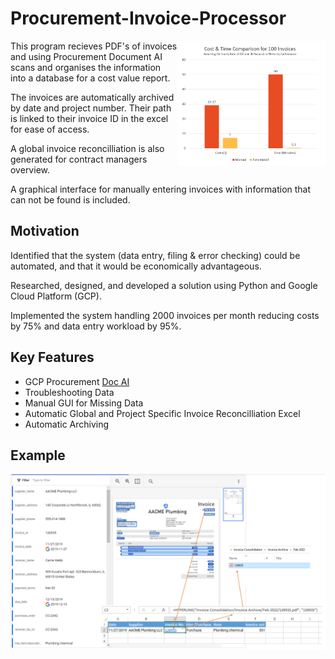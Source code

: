 # Procurement-Invoice-Processor

<img align="right" width="47%" src="https://github.com/oddell/Invoice-Processor/blob/main/Images/Cost%20Time%20Table.PNG?raw=true" /> 

This program recieves PDF's of invoices and using Procurement Document AI scans and organises the information into a database for a cost value report.

The invoices are automatically archived by date and project number. Their path is linked to their invoice ID in the excel for ease of access.

A global invoice reconcilliation is also generated for contract managers overview.

A graphical interface for manually entering invoices with information that can not be found is included. 


## Motivation

Identified that the system (data entry, filing & error checking) could be automated, and that it would be economically advantageous.

Researched, designed, and developed a solution using Python and Google Cloud Platform (GCP).

Implemented the system handling 2000 invoices per month reducing costs by 75% and data entry workload by 95%.

## Key Features

- GCP Procurement [Doc AI](https://cloud.google.com/document-ai)
- Troubleshooting Data
- Manual GUI for Missing Data
- Automatic Global and Project Specific Invoice Reconcilliation Excel
- Automatic Archiving

## Example

<img src="https://github.com/oddell/Invoice-Processor/blob/main/Images/Demo.PNG?raw=true" /> 
